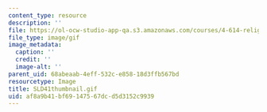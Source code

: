 ```yaml
---
content_type: resource
description: ''
file: https://ol-ocw-studio-app-qa.s3.amazonaws.com/courses/4-614-religious-architecture-and-islamic-cultures-fall-2002/af8a9b41bf69147567dcd5d3152c9939_SLD41thumbnail.gif
file_type: image/gif
image_metadata:
  caption: ''
  credit: ''
  image-alt: ''
parent_uid: 68abeaab-4eff-532c-e858-18d3ffb567bd
resourcetype: Image
title: SLD41thumbnail.gif
uid: af8a9b41-bf69-1475-67dc-d5d3152c9939
---
```

